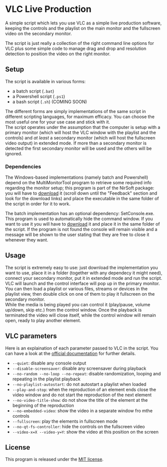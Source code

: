 # VLC Live Production
A simple script which lets you use VLC as a simple live production software, keeping the
controls and the playlist on the main monitor and the fullscreen video on the secondary
monitor.

The script is just really a collection of the right command line options for VLC plus some 
simple code to manage drag and drop and resolution detection to position the video on the
right monitor.

## Setup

The script is available in various forms:

- a batch script (`.bat`)
- a Powershell script (`.ps1`)
- a bash script (`.sh`) (COMING SOON)

The different forms are simply implementations of the same script in different scripting
languages, for maximum efficacy. You can choose the most useful one for your use case and
stick with it.  
The script operates under the assumption that the computer is setup with a primary monitor
(which will host the VLC window with the playlist and the controls) and _at least_ a
secondary monitor (which will host the fullscreen video output) in extended mode. If more
than a secondary monitor is detected the first secondary monitor will be used and the
others will be ignored.

### Dependencies

The Windows-based implementations (namely batch and Powershell) depend on the MultiMonitorTool
program to retrieve some required info regarding the monitor setup; this program is part of
the NirSoft package: you will have to [download][MultiMonitorTool] it (scroll down until the
"Feedback" section and look for the download links) and place the executable in the same
folder of the script in order for it to work.

The batch implementation has an optional dependency: SetConsole.exe. This program is used
to automatically hide the command window. If you want to use it you will have to
[download][Setconsole] it and place it in the same folder of the script. If the program is
not found the console will remain visible and a message will be shown to the user stating
that they are free to close it whenever they want.

## Usage

The script is extremely easy to use: just download the implementation you want to use,
place it in a folder (together with any dependecy it might need), connect your secondary
monitor, put it in extended mode and run the script. VLC will launch and the control
interface will pop up in the primary monitor. You can then load a playlist or various files,
streams or devices in the playlist view, then double click on one of them to play it
fullscreen on the secondary monitor.  
While the media is being played you can control it (play/pause, volume up/down, skip etc.)
from the control window. Once the playback is terminated the video will close itself, while
the control window will remain open, ready to play another element.

## VLC parameters

Here is an explaination of each parameter passed to VLC in the script. You can have a look
at the [official documentation][vlc command line help] for further details.

- `--quiet`: disable any console output
- `--disable-screensaver`: disable any screensaver during playback
- `--no-random --no-loop --no-repeat`: disable randomization, looping and repeating in the playlist playback
- `--no-playlist-autostart`: do not autostart a playlist when loaded
- `--play-and-stop`: when the reproduction of an element ends close the video window and do not start the reproduction of the next element
- `--no-video-title-show`: do not show the title of the element at the beginning of the reproduction
- `--no-embedded-video`: show the video in a separate window fro mthe controls
- `--fullscreen`: play the elements in fullscreen mode
- `--no-qt-fs-controller`: hide the controls on the fullscreen video
- `--video-x=X --video-y=Y`: show the video at this position on the screen

## License

This program is released under the [MIT license][License file].

[MultiMonitorTool]: https://www.nirsoft.net/utils/multi_monitor_tool.html
[Setconsole]: http://prozandcoms.stefanoz.com/setconsole-exe-console-window-control/
[vlc command line help]: https://wiki.videolan.org/VLC_command-line_help
[License file]: LICENSE

